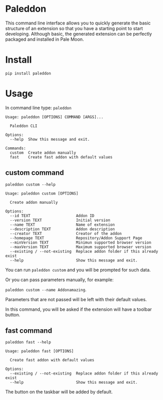 # Paleddon

This command line interface allows you to quickly generate the basic structure of an extension so that you have a starting point to start developing. Although basic, the generated extension can be perfectly packaged and installed in Pale Moon.

# Install

```
pip install paleddon
```

# Usage

In command line type: `paleddon`

```
Usage: paleddon [OPTIONS] COMMAND [ARGS]...

  Paleddon CLI

Options:
  --help  Show this message and exit.

Commands:
  custom  Create addon manually
  fast    Create fast addon with default values
```

## custom command

```
paleddon custom --help

Usage: paleddon custom [OPTIONS]

  Create addon manually

Options:
  --id TEXT                    Addon ID
  --version TEXT               Initial version
  --name TEXT                  Name of extension
  --description TEXT           Addon description
  --creator TEXT               Creator of the addon
  --homepage TEXT              Repository/Addon Support Page
  --minVersion TEXT            Minimun supported browser version
  --maxVersion TEXT            Maximum supported browser version
  --existing / --not-existing  Replace addon folder if this already exist
  --help                       Show this message and exit.
```

You can run `paleddon custom` and you will be prompted for such data.

Or you can pass parameters manually, for example:

`paleddon custom --name Addonamazing`.

Parameters that are not passed will be left with their default values.

In this command, you will be asked if the extension will have a toolbar button.

## fast command

```
paleddon fast --help

Usage: paleddon fast [OPTIONS]

  Create fast addon with default values

Options:
  --existing / --not-existing  Replace addon folder if this already exist
  --help                       Show this message and exit.
```

The button on the taskbar will be added by default.